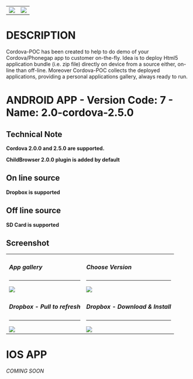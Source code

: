 <table>

<tr>
<td>
 <img src="https://raw.github.com/bsorrentino/cordova-poc/master/src/site/hi-res-icon2@512.png">
</td>
<td>
 <img src="https://raw.github.com/bsorrentino/cordova-poc/master/src/site/hi-res-icon@512.png">
</td>
</tr>

</table>


# DESCRIPTION

Cordova-POC has been created to help to do demo of your Cordova/Phonegap app to customer on-the-fly.
Idea is to deploy Html5 application bundle (i.e. zip file) directly on device from a source either, on-line than off-line. 
Moreover Cordova-POC collects the deployed applications, providing a personal applications gallery, always ready to run.

# ANDROID APP - Version Code: 7 - Name: 2.0-cordova-2.5.0

## Technical Note

<b>Cordova 2.0.0 and 2.5.0 are supported. </b>

<b>ChildBrowser 2.0.0 plugin is added by default</b>

## On line source

<b>Dropbox is supported</b>

## Off line source

<b>SD Card is supported</b>

## Screenshot

<table>

<tr>
<td>
 <h5>App gallery</h5><hr>	
 <img src="https://raw.github.com/bsorrentino/cordova-poc/master/src/site/android-app.png">
</td>

<td>
 <h5>Choose Version</h5><hr>	
 <img src="https://raw.github.com/bsorrentino/cordova-poc/master/src/site/android-select-version.png">
</td>
</tr>

<!--
<td>
 <h5>About/Help</h5><hr>	
 <img src="https://raw.github.com/bsorrentino/cordova-poc/master/src/site/android-info.png">
</td>
</tr>
-->

<tr>
<td>
 <h5>Dropbox - Pull to refresh</h5><hr>	
 <img src="https://raw.github.com/bsorrentino/cordova-poc/master/src/site/android-dbox-02.png">
</td>
<td>
 <h5>Dropbox - Download & Install</h5><hr>	
 <img src="https://raw.github.com/bsorrentino/cordova-poc/master/src/site/android-dbox-03.png">
</td>
</tr>
</table>

# IOS APP

_COMING SOON_

